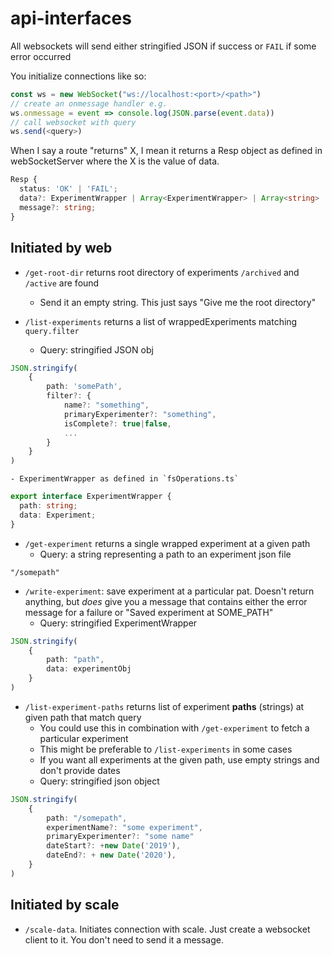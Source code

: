 # api-interfaces

All websockets will send either stringified JSON if success or `FAIL`
if some error occurred

You initialize connections like so:

```typescript
const ws = new WebSocket("ws://localhost:<port>/<path>")
// create an onmessage handler e.g.
ws.onmessage = event => console.log(JSON.parse(event.data))
// call websocket with query
ws.send(<query>)
```
When I say a route "returns" X, I mean it returns a Resp object as defined in
webSocketServer where the X is the value of data.

```typescript
Resp {
  status: 'OK' | 'FAIL';
  data?: ExperimentWrapper | Array<ExperimentWrapper> | Array<string> | string;
  message?: string;
}
```

## Initiated by web

-   `/get-root-dir` returns root directory of experiments `/archived` and `/active`
    are found
    -   Send it an empty string. This just says "Give me the root
        directory"

-   `/list-experiments` returns a list of wrappedExperiments matching `query.filter`
    -   Query: stringified JSON obj
```typescript
JSON.stringify(
    {
        path: 'somePath',
        filter?: {
            name?: "something",
            primaryExperimenter?: "something",
            isComplete?: true|false,
            ...
        }
    }
)
```
    - ExperimentWrapper as defined in `fsOperations.ts`
```typescript
export interface ExperimentWrapper {
  path: string;
  data: Experiment;
}
```

-   `/get-experiment` returns a single wrapped experiment at a given path
    -   Query: a string representing a path to an experiment json file
``` text
"/somepath"
```

-   `/write-experiment`: save experiment at a particular pat. Doesn't return
    anything, but _does_ give you a message that contains either the error
    message for a failure or "Saved experiment at SOME_PATH"
    -   Query: stringified ExperimentWrapper
```typescript
JSON.stringify(
    {
        path: "path",
        data: experimentObj
    }
)
```

-   `/list-experiment-paths` returns list of experiment **paths** (strings) at
    given path that match query
    -   You could use this in combination with `/get-experiment` to fetch
        a particular experiment
    -   This might be preferable to `/list-experiments` in some cases
    -   If you want all experiments at the given path, use empty strings
        and don't provide dates
    -   Query: stringified json object
```typescript
JSON.stringify(
    {
        path: "/somepath",
        experimentName?: "some experiment",
        primaryExperimenter?: "some name"
        dateStart?: +new Date('2019'),
        dateEnd?: + new Date('2020'),
    }
)
```

## Initiated by scale

-   `/scale-data`. Initiates connection with scale. Just create a
    websocket client to it. You don't need to send it a message.
